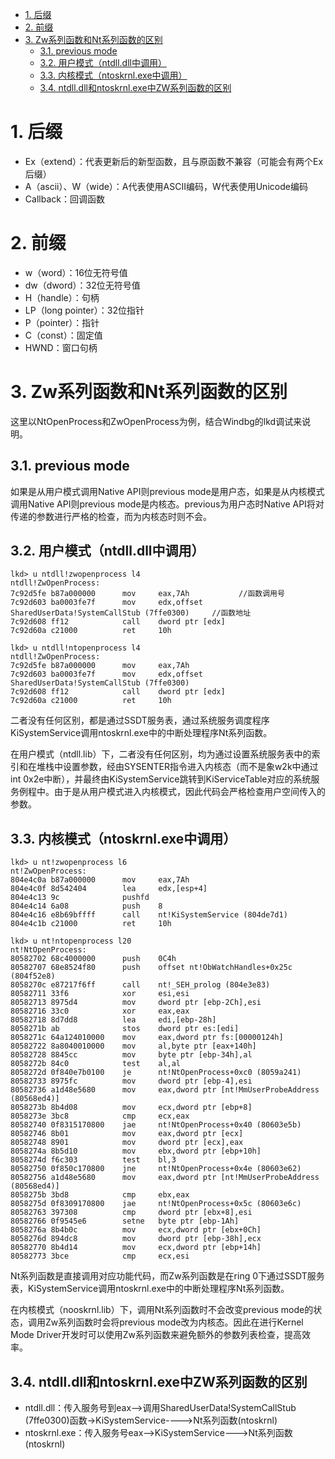 <!-- TOC -->

- [1. 后缀](#1-后缀)
- [2. 前缀](#2-前缀)
- [3. Zw系列函数和Nt系列函数的区别](#3-zw系列函数和nt系列函数的区别)
    - [3.1. previous mode](#31-previous-mode)
    - [3.2. 用户模式（ntdll.dll中调用）](#32-用户模式ntdlldll中调用)
    - [3.3. 内核模式（ntoskrnl.exe中调用）](#33-内核模式ntoskrnlexe中调用)
    - [3.4. ntdll.dll和ntoskrnl.exe中ZW系列函数的区别](#34-ntdlldll和ntoskrnlexe中zw系列函数的区别)

<!-- /TOC -->
# 1. 后缀
* Ex（extend）：代表更新后的新型函数，且与原函数不兼容（可能会有两个Ex后缀）
* A（ascii）、W（wide）：A代表使用ASCII编码，W代表使用Unicode编码
* Callback：回调函数
# 2. 前缀
* w（word）：16位无符号值
* dw（dword）：32位无符号值
* H（handle）：句柄
* LP（long pointer）：32位指针
* P（pointer）：指针
* C（const）：固定值
* HWND：窗口句柄
# 3. Zw系列函数和Nt系列函数的区别
这里以NtOpenProcess和ZwOpenProcess为例，结合Windbg的lkd调试来说明。
## 3.1. previous mode
如果是从用户模式调用Native API则previous mode是用户态，如果是从内核模式调用Native API则previous mode是内核态。previous为用户态时Native API将对传递的参数进行严格的检查，而为内核态时则不会。
## 3.2. 用户模式（ntdll.dll中调用）
```x86asm
lkd> u ntdll!zwopenprocess l4
ntdll!ZwOpenProcess:
7c92d5fe b87a000000      mov     eax,7Ah           //函数调用号
7c92d603 ba0003fe7f      mov     edx,offset SharedUserData!SystemCallStub (7ffe0300)     //函数地址
7c92d608 ff12            call    dword ptr [edx]
7c92d60a c21000          ret     10h

lkd> u ntdll!ntopenprocess l4
ntdll!ZwOpenProcess:
7c92d5fe b87a000000      mov     eax,7Ah
7c92d603 ba0003fe7f      mov     edx,offset SharedUserData!SystemCallStub (7ffe0300)
7c92d608 ff12            call    dword ptr [edx]
7c92d60a c21000          ret     10h
```
二者没有任何区别，都是通过SSDT服务表，通过系统服务调度程序KiSystemService调用ntoskrnl.exe中的中断处理程序Nt系列函数。

在用户模式（ntdll.lib）下，二者没有任何区别，均为通过设置系统服务表中的索引和在堆栈中设置参数，经由SYSENTER指令进入内核态（而不是象w2k中通过int 0x2e中断），并最终由KiSystemService跳转到KiServiceTable对应的系统服务例程中。由于是从用户模式进入内核模式，因此代码会严格检查用户空间传入的参数。
## 3.3. 内核模式（ntoskrnl.exe中调用）
```x86asm
lkd> u nt!zwopenprocess l6
nt!ZwOpenProcess:
804e4c0a b87a000000      mov     eax,7Ah
804e4c0f 8d542404        lea     edx,[esp+4]
804e4c13 9c              pushfd
804e4c14 6a08            push    8
804e4c16 e8b69bffff      call    nt!KiSystemService (804de7d1)
804e4c1b c21000          ret     10h

lkd> u nt!ntopenprocess l20
nt!NtOpenProcess:
80582702 68c4000000      push    0C4h
80582707 68e8524f80      push    offset nt!ObWatchHandles+0x25c (804f52e8)
8058270c e87217f6ff      call    nt!_SEH_prolog (804e3e83)
80582711 33f6            xor     esi,esi
80582713 8975d4          mov     dword ptr [ebp-2Ch],esi
80582716 33c0            xor     eax,eax
80582718 8d7dd8          lea     edi,[ebp-28h]
8058271b ab              stos    dword ptr es:[edi]
8058271c 64a124010000    mov     eax,dword ptr fs:[00000124h]
80582722 8a8040010000    mov     al,byte ptr [eax+140h]
80582728 8845cc          mov     byte ptr [ebp-34h],al
8058272b 84c0            test    al,al
8058272d 0f840e7b0100    je      nt!NtOpenProcess+0xc0 (8059a241)
80582733 8975fc          mov     dword ptr [ebp-4],esi
80582736 a1d48e5680      mov     eax,dword ptr [nt!MmUserProbeAddress (80568ed4)]
8058273b 8b4d08          mov     ecx,dword ptr [ebp+8]
8058273e 3bc8            cmp     ecx,eax
80582740 0f8315170800    jae     nt!NtOpenProcess+0x40 (80603e5b)
80582746 8b01            mov     eax,dword ptr [ecx]
80582748 8901            mov     dword ptr [ecx],eax
8058274a 8b5d10          mov     ebx,dword ptr [ebp+10h]
8058274d f6c303          test    bl,3
80582750 0f850c170800    jne     nt!NtOpenProcess+0x4e (80603e62)
80582756 a1d48e5680      mov     eax,dword ptr [nt!MmUserProbeAddress (80568ed4)]
8058275b 3bd8            cmp     ebx,eax
8058275d 0f8309170800    jae     nt!NtOpenProcess+0x5c (80603e6c)
80582763 397308          cmp     dword ptr [ebx+8],esi
80582766 0f9545e6        setne   byte ptr [ebp-1Ah]
8058276a 8b4b0c          mov     ecx,dword ptr [ebx+0Ch]
8058276d 894dc8          mov     dword ptr [ebp-38h],ecx
80582770 8b4d14          mov     ecx,dword ptr [ebp+14h]
80582773 3bce            cmp     ecx,esi
```
Nt系列函数是直接调用对应功能代码，而Zw系列函数是在ring 0下通过SSDT服务表，KiSystemService调用ntoskrnl.exe中的中断处理程序Nt系列函数。

在内核模式（nooskrnl.lib）下，调用Nt系列函数时不会改变previous mode的状态，调用Zw系列函数时会将previous mode改为内核态。因此在进行Kernel Mode Driver开发时可以使用Zw系列函数来避免额外的参数列表检查，提高效率。
## 3.4. ntdll.dll和ntoskrnl.exe中ZW系列函数的区别
* ntdll.dll：传入服务号到eax——>调用SharedUserData!SystemCallStub (7ffe0300)函数->KiSystemService---->Nt系列函数(ntoskrnl)
* ntoskrnl.exe：传入服务号eax——>KiSystemService--->Nt系列函数(ntoskrnl)
